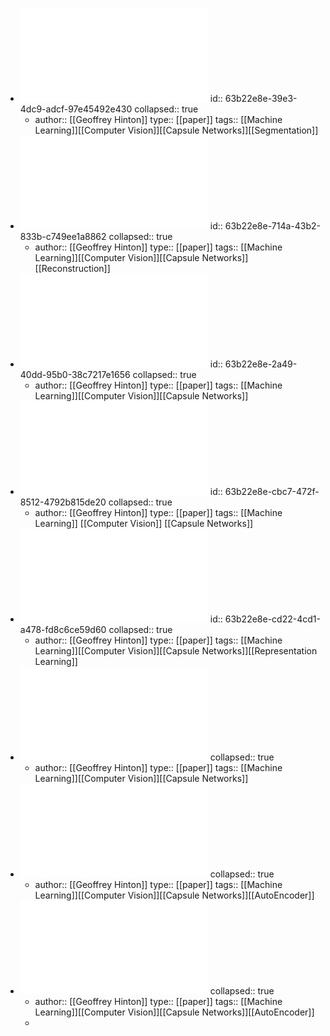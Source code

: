 - ![Capsules for Object Segmentation.pdf](../assets/Capsules_for_Object_Segmentation_1672620795862_0.pdf)
  id:: 63b22e8e-39e3-4dc9-adcf-97e45492e430
  collapsed:: true
	- author:: [[Geoffrey Hinton]]
	  type:: [[paper]]
	  tags:: [[Machine Learning]][[Computer Vision]][[Capsule Networks]][[Segmentation]]
- ![Detecting Adversaries by Reconstruction from Class Conditional Capsules.pdf](../assets/Detecting_Adversaries_by_Reconstruction_from_Class_Conditional_Capsules_1672620801335_0.pdf)
  id:: 63b22e8e-714a-43b2-833b-c749ee1a8862
  collapsed:: true
	- author:: [[Geoffrey Hinton]]
	  type:: [[paper]]
	  tags:: [[Machine Learning]][[Computer Vision]][[Capsule Networks]][[Reconstruction]]
- ![Dynamic Routing Between Capsules.pdf](../assets/Dynamic_Routing_Between_Capsules_1672620707850_0.pdf)
  id:: 63b22e8e-2a49-40dd-95b0-38c7217e1656
  collapsed:: true
	- author:: [[Geoffrey Hinton]]
	  type:: [[paper]]
	  tags:: [[Machine Learning]][[Computer Vision]][[Capsule Networks]]
- ![Matrix Capsules with EM Routing.pdf](../assets/Matrix_Capsules_with_EM_Routing_1672620813768_0.pdf)
  id:: 63b22e8e-cbc7-472f-8512-4792b815de20
  collapsed:: true
	- author:: [[Geoffrey Hinton]]
	  type:: [[paper]]
	  tags:: [[Machine Learning]] [[Computer Vision]] [[Capsule Networks]]
- ![On Learning and Learned Data Representation by Capsule Networks.pdf](../assets/On_Learning_and_Learned_Data_Representation_by_Capsule_Networks_1672620879892_0.pdf)
  id:: 63b22e8e-cd22-4cd1-a478-fd8c6ce59d60
  collapsed:: true
	- author:: [[Geoffrey Hinton]]
	  type:: [[paper]]
	  tags:: [[Machine Learning]][[Computer Vision]][[Capsule Networks]][[Representation Learning]]
- ![Self Routing Capsule Networks.pdf](../assets/Self_Routing_Capsule_Networks_1672620889323_0.pdf)
  collapsed:: true
	- author:: [[Geoffrey Hinton]]
	  type:: [[paper]]
	  tags:: [[Machine Learning]][[Computer Vision]][[Capsule Networks]]
- ![Stacked Capsule Autoencoders.pdf](../assets/Stacked_Capsule_Autoencoders_1672620893844_0.pdf)
  collapsed:: true
	- author:: [[Geoffrey Hinton]]
	  type:: [[paper]]
	  tags:: [[Machine Learning]][[Computer Vision]][[Capsule Networks]][[AutoEncoder]]
- ![Transforming Auto-encoders.pdf](../assets/Transforming_Auto-encoders_1672620899199_0.pdf)
  collapsed:: true
	- author:: [[Geoffrey Hinton]]
	  type:: [[paper]]
	  tags:: [[Machine Learning]][[Computer Vision]][[Capsule Networks]][[AutoEncoder]]
	-